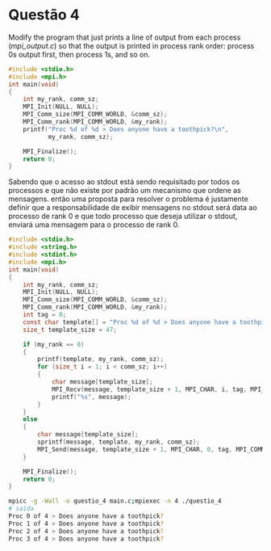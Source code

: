 # Questão 4

Modify the program that just prints a line of output from each process (_mpi_output.c_) so that the output is printed in process rank order: process 0s output first, then process 1s, and so on.

```c
#include <stdio.h>
#include <mpi.h>
int main(void)
{
    int my_rank, comm_sz;
    MPI_Init(NULL, NULL);
    MPI_Comm_size(MPI_COMM_WORLD, &comm_sz);
    MPI_Comm_rank(MPI_COMM_WORLD, &my_rank);
    printf("Proc %d of %d > Does anyone have a toothpick?\n",
           my_rank, comm_sz);

    MPI_Finalize();
    return 0;
}
```

Sabendo que o acesso ao stdout está sendo requisitado por todos os
processos e que não existe por padrão um mecanismo que ordene as mensagens. então uma proposta para resolver o problema é justamente definir que a responsabilidade de exibir mensagens no stdout será data ao processo de rank 0 e que todo processo que
deseja utilizar o stdout, enviará uma mensagem para o processo de rank 0.

```c
#include <stdio.h>
#include <string.h>
#include <stdint.h>
#include <mpi.h>
int main(void)
{
    int my_rank, comm_sz;
    MPI_Init(NULL, NULL);
    MPI_Comm_size(MPI_COMM_WORLD, &comm_sz);
    MPI_Comm_rank(MPI_COMM_WORLD, &my_rank);
    int tag = 0;
    const char template[] = "Proc %d of %d > Does anyone have a toothpick?\n";
    size_t template_size = 47;

    if (my_rank == 0)
    {
        printf(template, my_rank, comm_sz);
        for (size_t i = 1; i < comm_sz; i++)
        {
            char message[template_size];
            MPI_Recv(message, template_size + 1, MPI_CHAR, i, tag, MPI_COMM_WORLD, MPI_STATUS_IGNORE);
            printf("%s", message);
        }
    }
    else
    {
        char message[template_size];
        sprintf(message, template, my_rank, comm_sz);
        MPI_Send(message, template_size + 1, MPI_CHAR, 0, tag, MPI_COMM_WORLD);
    }

    MPI_Finalize();
    return 0;
}
```
```bash
mpicc -g -Wall -o questio_4 main.c;mpiexec -n 4 ./questio_4
# saída
Proc 0 of 4 > Does anyone have a toothpick?
Proc 1 of 4 > Does anyone have a toothpick?
Proc 2 of 4 > Does anyone have a toothpick?
Proc 3 of 4 > Does anyone have a toothpick?
```


